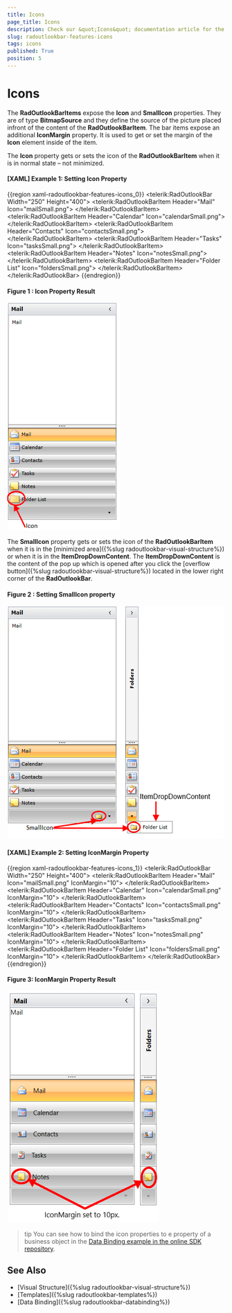 ```yaml
---
title: Icons
page_title: Icons
description: Check our &quot;Icons&quot; documentation article for the RadOutlookBar {{ site.framework_name }} control.
slug: radoutlookbar-features-icons
tags: icons
published: True
position: 5
---
```


# Icons

The __RadOutlookBarItems__ expose the __Icon__ and __SmallIcon__ properties. They are of type __BitmapSource__ and they define the source of the picture placed infront of the content of the __RadOutlookBarItem__. The bar items expose an additional __IconMargin__ property. It is used to get or set the margin of the __Icon__ element inside of the item. 

The __Icon__ property gets or sets the icon of the __RadOutlookBarItem__ when it is in normal state – not minimized.

#### __[XAML] Example 1: Setting Icon Property__
{{region xaml-radoutlookbar-features-icons_0}}
	<telerik:RadOutlookBar Width="250" Height="400">
		<telerik:RadOutlookBarItem  Header="Mail" Icon="mailSmall.png">
			<TextBlock Text="Mail"/>
		</telerik:RadOutlookBarItem>
		<telerik:RadOutlookBarItem  Header="Calendar" Icon="calendarSmall.png">
			<TextBlock Text="Calendar"/>
		</telerik:RadOutlookBarItem>
		<telerik:RadOutlookBarItem  Header="Contacts" Icon="contactsSmall.png">
			<TextBlock Text="Contacts"/>
		</telerik:RadOutlookBarItem>
		<telerik:RadOutlookBarItem  Header="Tasks" Icon="tasksSmall.png">
			<TextBlock Text="Tasks"/>
		</telerik:RadOutlookBarItem>
		<telerik:RadOutlookBarItem  Header="Notes" Icon="notesSmall.png">
			<TextBlock Text="Notes"/>
		</telerik:RadOutlookBarItem>
		<telerik:RadOutlookBarItem  Header="Folder List" Icon="foldersSmall.png">
			<TextBlock Text="Notes"/>
		</telerik:RadOutlookBarItem>
	</telerik:RadOutlookBar>
{{endregion}}

#### __Figure 1 : Icon Property Result__
![outlookbar icons 01](images/outlookbar_features_icons_01.png)

The __SmallIcon__ property gets or sets the icon of the __RadOutlookBarItem__ when it is in the  [minimized area]({%slug radoutlookbar-visual-structure%}) or when it is in the __ItemDropDownContent__. The __ItemDropDownContent__ is the content of the pop up which is opened after you click the [overflow button]({%slug radoutlookbar-visual-structure%}) located in the lower right corner of the __RadOutlookBar__.

#### __Figure 2 : Setting SmallIcon property__
![outlookbar icons 02](images/outlookbar_features_icons_02.png)

#### __[XAML] Example 2: Setting IconMargin Property__
{{region xaml-radoutlookbar-features-icons_1}}
	<telerik:RadOutlookBar Width="250" Height="400">
            <telerik:RadOutlookBarItem  Header="Mail" Icon="mailSmall.png" IconMargin="10">
                <TextBlock Text="Mail"/>
            </telerik:RadOutlookBarItem>
            <telerik:RadOutlookBarItem  Header="Calendar" Icon="calendarSmall.png" IconMargin="10">
                <TextBlock Text="Calendar"/>
            </telerik:RadOutlookBarItem>
            <telerik:RadOutlookBarItem  Header="Contacts" Icon="contactsSmall.png" IconMargin="10">
                <TextBlock Text="Contacts"/>
            </telerik:RadOutlookBarItem>
            <telerik:RadOutlookBarItem  Header="Tasks" Icon="tasksSmall.png" IconMargin="10">
                <TextBlock Text="Tasks"/>
            </telerik:RadOutlookBarItem>
            <telerik:RadOutlookBarItem  Header="Notes" Icon="notesSmall.png" IconMargin="10">
                <TextBlock Text="Notes"/>
            </telerik:RadOutlookBarItem>
            <telerik:RadOutlookBarItem  Header="Folder List" Icon="foldersSmall.png" IconMargin="10">
                <TextBlock Text="Notes"/>
            </telerik:RadOutlookBarItem>
        </telerik:RadOutlookBar>
{{endregion}} 

#### __Figure 3: IconMargin Property Result__
![outlookbar icons 03](images/outlookbar_features_icons_03.png)

>tip You can see how to bind the icon properties to e property of a business object in the [Data Binding example in the online SDK repository](https://github.com/telerik/xaml-sdk/tree/master/OutlookBar/DataBinding).

## See Also
 * [Visual Structure]({%slug radoutlookbar-visual-structure%})
 * [Templates]({%slug radoutlookbar-templates%})
 * [Data Binding]({%slug radoutlookbar-databinding%})